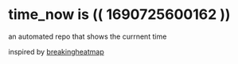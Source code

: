 # time_now is (( 1690725600162 ))

an automated repo that shows the currnent time

inspired by [breakingheatmap](https://github.com/breakingheatmap/breakingheatmap)